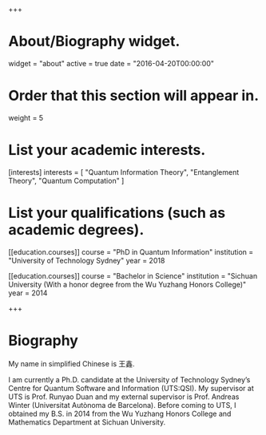+++
# About/Biography widget.
widget = "about"
active = true
date = "2016-04-20T00:00:00"

# Order that this section will appear in.
weight = 5

# List your academic interests.
[interests]
  interests = [
    "Quantum Information Theory",
    "Entanglement Theory",
    "Quantum Computation"
  ]

# List your qualifications (such as academic degrees).
[[education.courses]]
  course = "PhD in Quantum Information"
  institution = "University of Technology Sydney"
  year = 2018

[[education.courses]]
  course = "Bachelor in Science"
  institution = "Sichuan University (With a honor degree from the Wu Yuzhang Honors College)"
  year = 2014
 
+++

# Biography

My name in simplified Chinese is 王鑫.

I am currently a Ph.D. candidate at the University of Technology Sydney’s Centre for Quantum Software and Information (UTS:QSI). My supervisor at UTS is Prof. Runyao Duan and my external supervisor is Prof. Andreas Winter (Universitat Autònoma de Barcelona). Before coming to UTS, I obtained my B.S. in 2014 from the Wu Yuzhang Honors College and Mathematics Department at Sichuan University.



